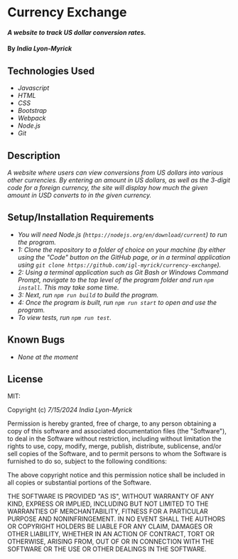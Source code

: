 # Currency Exchange

#### _A website to track US dollar conversion rates._

#### By _**India Lyon-Myrick**_

## Technologies Used

* _Javascript_
* _HTML_
* _CSS_
* _Bootstrap_
* _Webpack_
* _Node.js_
* _Git_

## Description

_A website where users can view conversions from US dollars into various other currencies. By entering an amount in US dollars, as well as the 3-digit code for a foreign currency, the site will display how much the given amount in USD converts to in the given currency._

## Setup/Installation Requirements

* _You will need Node.js (`https://nodejs.org/en/download/current`) to run the program._
* _1: Clone the repository to a folder of choice on your machine (by either using the "Code" button on the GitHub page, or in a terminal application using `git clone https://github.com/igl-myrick/currency-exchange`)._
* _2: Using a terminal application such as Git Bash or Windows Command Prompt, navigate to the top level of the program folder and run `npm install`. This may take some time._
* _3: Next, run `npm run build` to build the program._
* _4: Once the program is built, run `npm run start` to open and use the program._
* _To view tests, run `npm run test`._

## Known Bugs

* _None at the moment_

## License

MIT:

Copyright (c) _7/15/2024_ _India Lyon-Myrick_

Permission is hereby granted, free of charge, to any person obtaining a copy of this software and associated documentation files (the "Software"), to deal in the Software without restriction, including without limitation the rights to use, copy, modify, merge, publish, distribute, sublicense, and/or sell copies of the Software, and to permit persons to whom the Software is furnished to do so, subject to the following conditions:

The above copyright notice and this permission notice shall be included in all copies or substantial portions of the Software.

THE SOFTWARE IS PROVIDED "AS IS", WITHOUT WARRANTY OF ANY KIND, EXPRESS OR IMPLIED, INCLUDING BUT NOT LIMITED TO THE WARRANTIES OF MERCHANTABILITY, FITNESS FOR A PARTICULAR PURPOSE AND NONINFRINGEMENT. IN NO EVENT SHALL THE AUTHORS OR COPYRIGHT HOLDERS BE LIABLE FOR ANY CLAIM, DAMAGES OR OTHER LIABILITY, WHETHER IN AN ACTION OF CONTRACT, TORT OR OTHERWISE, ARISING FROM, OUT OF OR IN CONNECTION WITH THE SOFTWARE OR THE USE OR OTHER DEALINGS IN THE SOFTWARE.
